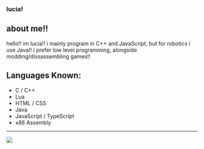 ### lucia!

## about me!!
hello!! im lucia!! i mainly program in C++ and JavaScript, but for robotics i use Java!!
i prefer low level programming, alongside modding/dissassembling games!!


## Languages Known:
- C / C++
- Lua
- HTML / CSS
- Java
- JavaScript / TypeScript
- x86 Assembly
---
[![](https://github-readme-stats.vercel.app/api/top-langs/?username=saturnaliam&layout=donut&langs_count=5)](https://github.com/anuraghazra/github-readme-stats)
